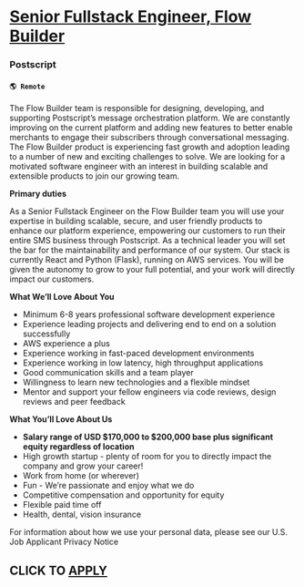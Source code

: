 # [Senior Fullstack Engineer, Flow Builder](https://www.remotewlb.com/apply/senior-fullstack-engineer-flow-builder)  
### Postscript  
#### `🌎 Remote`  

The Flow Builder team is responsible for designing, developing, and supporting Postscript’s message orchestration platform. We are constantly improving on the current platform and adding new features to better enable merchants to engage their subscribers through conversational messaging. The Flow Builder product is experiencing fast growth and adoption leading to a number of new and exciting challenges to solve. We are looking for a motivated software engineer with an interest in building scalable and extensible products to join our growing team.

**Primary duties**

As a Senior Fullstack Engineer on the Flow Builder team you will use your expertise in building scalable, secure, and user friendly products to enhance our platform experience, empowering our customers to run their entire SMS business through Postscript. As a technical leader you will set the bar for the maintainability and performance of our system. Our stack is currently React and Python (Flask), running on AWS services. You will be given the autonomy to grow to your full potential, and your work will directly impact our customers.

**What We’ll Love About You**

  * Minimum 6-8 years professional software development experience
  * Experience leading projects and delivering end to end on a solution successfully
  * AWS experience a plus
  * Experience working in fast-paced development environments
  * Experience working in low latency, high throughput applications
  * Good communication skills and a team player
  * Willingness to learn new technologies and a flexible mindset
  * Mentor and support your fellow engineers via code reviews, design reviews and peer feedback

**What You’ll Love About Us**

  * **Salary range of USD $170,000 to $200,000 base plus significant equity regardless of location**
  * High growth startup - plenty of room for you to directly impact the company and grow your career!
  * Work from home (or wherever)
  * Fun - We’re passionate and enjoy what we do
  * Competitive compensation and opportunity for equity
  * Flexible paid time off
  * Health, dental, vision insurance

For information about how we use your personal data, please see our U.S. Job Applicant Privacy Notice

  
## CLICK TO [APPLY](https://www.remotewlb.com/apply/senior-fullstack-engineer-flow-builder)

